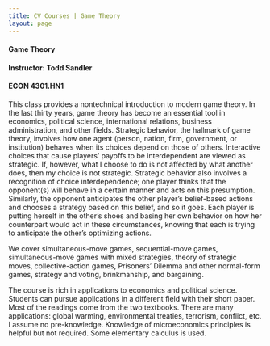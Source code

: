```yaml
---
title: CV Courses | Game Theory
layout: page
---
```


#### Game Theory

#### Instructor:  Todd Sandler

#### ECON 4301.HN1

This class provides a nontechnical introduction to modern game theory.  In the last thirty years, game theory has become an essential tool in economics, political science, international relations, business administration, and other fields.  Strategic behavior, the hallmark of game theory, involves how one agent (person, nation, firm, government, or institution) behaves when its choices depend on those of others.  Interactive choices that cause players’ payoffs to be interdependent are viewed as strategic.  If, however, what I choose to do is not affected by what another does, then my choice is not strategic.  Strategic behavior also involves a recognition of choice interdependence; one player thinks that the opponent(s) will behave in a certain manner and acts on this presumption.  Similarly, the opponent anticipates the other player’s belief-based actions and chooses a strategy based on this belief, and so it goes.  Each player is putting herself in the other’s shoes and basing her own behavior on how her counterpart would act in these circumstances, knowing that each is trying to anticipate the other’s optimizing actions.

We cover simultaneous-move games, sequential-move games, simultaneous-move games with mixed strategies, theory of strategic moves, collective-action games, Prisoners’ Dilemma and other normal-form games, strategy and voting, brinkmanship, and bargaining.

The course is rich in applications to economics and political science.  Students can pursue applications in a different field with their short paper.  Most of the readings come from the two textbooks.  There are many applications:  global warming, environmental treaties, terrorism, conflict, etc.  I assume no pre-knowledge.  Knowledge of microeconomics principles is helpful but not required.  Some elementary calculus is used.
